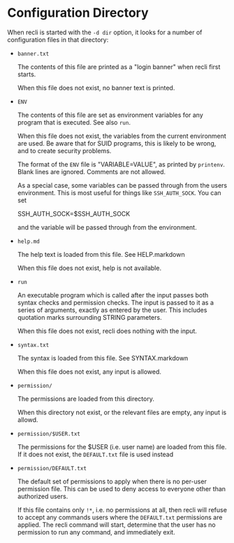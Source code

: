 # Configuration Directory

When recli is started with the `-d dir` option, it looks for a
number of configuration files in that directory:

* `banner.txt`
  
  The contents of this file are printed as a "login banner" when recli first starts.

  When this file does not exist, no banner text is printed.

* `ENV`

  The contents of this file are set as environment variables for any program that is executed.  See also `run`.

  When this file does not exist, the variables from the current environment are used.  Be aware that for SUID programs, this is likely to be wrong, and to create security problems.

  The format of the `ENV` file is "VARIABLE=VALUE", as printed by `printenv`.  Blank lines are ignored.  Comments are not allowed.

  As a special case, some variables can be passed through from the
  users environment.  This is most useful for things like
  `SSH_AUTH_SOCK`.  You can set

    SSH_AUTH_SOCK=$SSH_AUTH_SOCK

  and the variable will be passed through from the environment.

* `help.md`
  
  The help text is loaded from this file.  See HELP.markdown

  When this file does not exist, help is not available.

* `run`
  
  An executable program which is called after the input passes both syntax checks and permission checks.  The input is passed to it as a series of arguments, exactly as entered by the user.  This includes quotation marks surrounding STRING parameters.

  When this file does not exist, recli does nothing with the input.

* `syntax.txt`
  
  The syntax is loaded from this file.  See SYNTAX.markdown

  When this file does not exist, any input is allowed.

* `permission/`
  
  The permissions are loaded from this directory.

  When this directory not exist, or the relevant files are empty, any input is allowd.

* `permission/$USER.txt`
  
  The permissions for the $USER (i.e. user name) are loaded from this file.  If it does not exist, the `DEFAULT.txt` file is used instead

* `permission/DEFAULT.txt`
  
  The default set of permissions to apply when there is no per-user permission file.  This can be used to deny access to everyone other than authorized users.
  
  If this file contains only `!*`, i.e. no permissions at all, then recli will refuse to accept any commands users where the `DEFAULT.txt` permissions are applied.  The recli command will start, determine that the user has no permission to run any command, and immediately exit.
